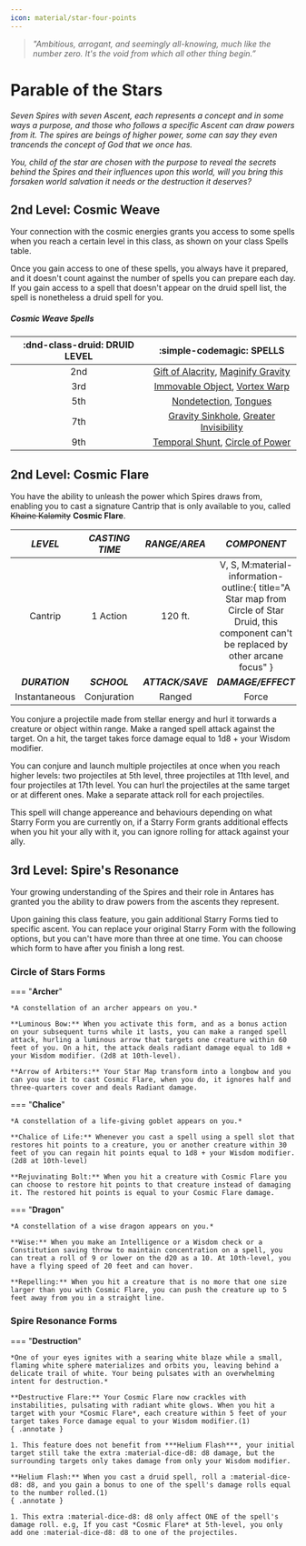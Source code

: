 ```yaml
---
icon: material/star-four-points
---
```


> *"Ambitious, arrogant, and seemingly all-knowing, much like the number zero. It's the void from which all other thing begin.”*

# Parable of the Stars

*Seven Spires with seven Ascent, each represents a concept and in some ways a purpose, and those who follows a specific Ascent can draw powers from it. The spires are beings of higher power, some can say they even trancends the concept of God that we once has.* 

*You, child of the star are chosen with the purpose to reveal the secrets behind the Spires and their influences upon this world, will you bring this forsaken world salvation it needs or the destruction it deserves?*

## 2nd Level: Cosmic Weave

Your connection with the cosmic energies grants you access to some spells when you reach a certain level in this class, as shown on your class Spells table.

Once you gain access to one of these spells, you always have it prepared, and it doesn't count against the number of spells you can prepare each day. If you gain access to a spell that doesn't appear on the druid spell list, the spell is nonetheless a druid spell for you.

##### Cosmic Weave Spells

| :dnd-class-druid: **DRUID LEVEL** | :simple-codemagic: **SPELLS** |
| :-: | :-: |
| 2nd | [Gift of Alacrity], [Maginify Gravity]  |
| 3rd | [Immovable Object], [Vortex Warp] |
| 5th | [Nondetection], [Tongues] |
| 7th | [Gravity Sinkhole], [Greater Invisibility] |
| 9th | [Temporal Shunt], [Circle of Power] |

[gift of alacrity]: http://dnd5e.wikidot.com/spell:gift-of-alacrity
[maginify gravity]: http://dnd5e.wikidot.com/spell:magnify-gravity

[immovable object]: http://dnd5e.wikidot.com/spell:immovable-object
[vortex warp]: http://dnd5e.wikidot.com/spell:vortex-warp

[nondetection]: http://dnd5e.wikidot.com/spell:nondetection
[tongues]: http://dnd5e.wikidot.com/spell:tongues

[gravity sinkhole]: http://dnd5e.wikidot.com/spell:gravity-sinkhole
[greater invisibility]: http://dnd5e.wikidot.com/spell:greater-invisibility

[temporal shunt]: http://dnd5e.wikidot.com/spell:temporal-shunt
[circle of power]: http://dnd5e.wikidot.com/spell:circle-of-power

## 2nd Level: Cosmic Flare

You have the ability to unleash the power which Spires draws from, enabling you to cast a signature Cantrip that is only available to you, called ~~Khaine Kalamity~~ **Cosmic Flare**.

| **_LEVEL_** | **_CASTING TIME_** | **_RANGE/AREA_** | **_COMPONENT_** |
|:---:|:---:|:---:|:---:|
| Cantrip | 1 Action | 120 ft. | V, S, M:material-information-outline:{ title="A Star map from Circle of Star Druid, this component can't be replaced by other arcane focus" } |
| **_DURATION_** | **_SCHOOL_** | **_ATTACK/SAVE_** | **_DAMAGE/EFFECT_** |
| Instantaneous | Conjuration | Ranged | Force |

You conjure a projectile made from stellar energy and hurl it torwards a creature or object within range. Make a ranged spell attack against the target. On a hit, the target takes force damage equal to 1d8 + your Wisdom modifier.

You can conjure and launch multiple projectiles at once when you reach higher levels: two projectiles at 5th level, three projectiles at 11th level, and four projectiles at 17th level. You can hurl the projectiles at the same target or at different ones. Make a separate attack roll for each projectiles.

This spell will change appereance and behaviours depending on what Starry Form you are currently on, if a Starry Form grants additional effects when you hit your ally with it, you can ignore rolling for attack against your ally.

## 3rd Level: Spire's Resonance

Your growing understanding of the Spires and their role in Antares has granted you the ability to draw powers from the ascents they represent.

Upon gaining this class feature, you gain additional Starry Forms tied to specific ascent. You can replace your original Starry Form with the following options, but you can't have more than three at one time. You can choose which form to have after you finish a long rest.

### Circle of Stars Forms

=== "**Archer**"

    *A constellation of an archer appears on you.*

    **Luminous Bow:** When you activate this form, and as a bonus action on your subsequent turns while it lasts, you can make a ranged spell attack, hurling a luminous arrow that targets one creature within 60 feet of you. On a hit, the attack deals radiant damage equal to 1d8 + your Wisdom modifier. (2d8 at 10th-level).

    **Arrow of Arbiters:** Your Star Map transform into a longbow and you can you use it to cast Cosmic Flare, when you do, it ignores half and three-quarters cover and deals Radiant damage.

=== "**Chalice**"

    *A constellation of a life-giving goblet appears on you.* 

    **Chalice of Life:** Whenever you cast a spell using a spell slot that restores hit points to a creature, you or another creature within 30 feet of you can regain hit points equal to 1d8 + your Wisdom modifier. (2d8 at 10th-level)

    **Rejuvinating Bolt:** When you hit a creature with Cosmic Flare you can choose to restore hit points to that creature instead of damaging it. The restored hit points is equal to your Cosmic Flare damage.

=== "**Dragon**"

    *A constellation of a wise dragon appears on you.* 

    **Wise:** When you make an Intelligence or a Wisdom check or a Constitution saving throw to maintain concentration on a spell, you can treat a roll of 9 or lower on the d20 as a 10. At 10th-level, you have a flying speed of 20 feet and can hover.

    **Repelling:** When you hit a creature that is no more that one size larger than you with Cosmic Flare, you can push the creature up to 5 feet away from you in a straight line.

### Spire Resonance Forms

=== "**Destruction**"

    *One of your eyes ignites with a searing white blaze while a small, flaming white sphere materializes and orbits you, leaving behind a delicate trail of white. Your being pulsates with an overwhelming intent for destruction.*

    **Destructive Flare:** Your Cosmic Flare now crackles with instabilities, pulsating with radiant white glows. When you hit a target with your *Cosmic Flare*, each creature within 5 feet of your target takes Force damage equal to your Wisdom modifier.(1)
    { .annotate }
    
    1. This feature does not benefit from ***Helium Flash***, your initial target still take the extra :material-dice-d8: d8 damage, but the surrounding targets only takes damage from only your Wisdom modifier.

    **Helium Flash:** When you cast a druid spell, roll a :material-dice-d8: d8, and you gain a bonus to one of the spell's damage rolls equal to the number rolled.(1)
    { .annotate }
    
    1. This extra :material-dice-d8: d8 only affect ONE of the spell's damage roll. e.g, If you cast *Cosmic Flare* at 5th-level, you only add one :material-dice-d8: d8 to one of the projectiles.
